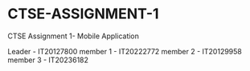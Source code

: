# CTSE-ASSIGNMENT-1
CTSE Assignment 1- Mobile Application



Leader - IT20127800
member 1 - IT20222772 
member 2 - IT20129958
member 3 - IT20236182
